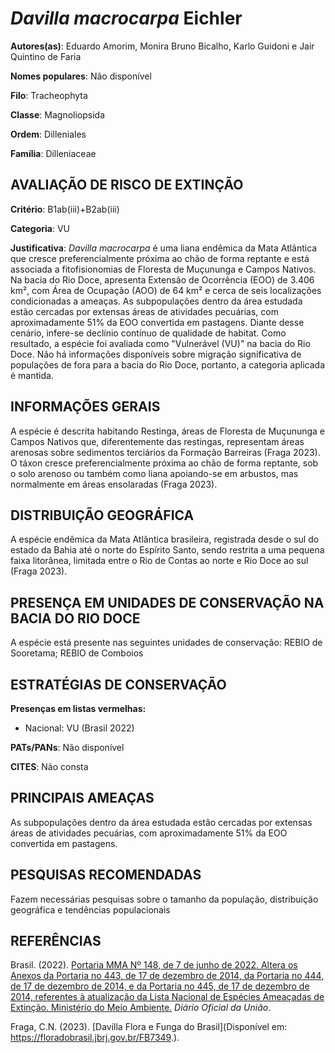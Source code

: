 # *Davilla macrocarpa* Eichler

**Autores(as)**: Eduardo Amorim, Monira Bruno Bicalho, Karlo Guidoni e Jair Quintino de Faria

**Nomes populares**: Não disponível

**Filo**: Tracheophyta

**Classe**: Magnoliopsida

**Ordem**: Dilleniales

**Família**: Dilleniaceae

## AVALIAÇÃO DE RISCO DE EXTINÇÃO

**Critério**: B1ab(iii)+B2ab(iii)

**Categoria**: VU

**Justificativa**: *Davilla macrocarpa* é uma liana endêmica da Mata Atlântica que cresce preferencialmente próxima ao chão de forma reptante e está associada a fitofisionomias de Floresta de Muçununga e Campos Nativos. Na bacia do Rio Doce, apresenta Extensão de Ocorrência (EOO) de 3.406 km², com Área de Ocupação (AOO) de 64 km² e cerca de seis localizações condicionadas a ameaças. As subpopulações dentro da área estudada estão cercadas por extensas áreas de atividades pecuárias, com aproximadamente 51% da EOO convertida em pastagens. Diante desse cenário, infere-se declínio contínuo de qualidade de habitat. Como resultado, a espécie foi avaliada como "Vulnerável (VU)" na bacia do Rio Doce. Não há informações disponíveis sobre migração significativa de populações de fora para a bacia do Rio Doce, portanto, a categoria aplicada é mantida.

## INFORMAÇÕES GERAIS

A espécie é descrita habitando Restinga, áreas de Floresta de Muçununga e Campos Nativos que, diferentemente das restingas, representam áreas arenosas sobre sedimentos terciários da Formação Barreiras (Fraga 2023).  O táxon cresce preferencialmente próxima ao chão de forma reptante, sob o solo arenoso ou também como liana apoiando-se em arbustos, mas normalmente em áreas ensolaradas (Fraga 2023).

## DISTRIBUIÇÃO GEOGRÁFICA

A espécie endêmica da Mata Atlântica brasileira, registrada desde o sul do estado da Bahia até o norte do Espírito Santo, sendo restrita a uma pequena faixa litorânea, limitada entre o Rio de Contas ao norte e Rio Doce ao sul (Fraga 2023).

## PRESENÇA EM UNIDADES DE CONSERVAÇÃO NA BACIA DO RIO DOCE

A espécie está presente nas seguintes unidades de conservação: REBIO de Sooretama; REBIO de Comboios

## ESTRATÉGIAS DE CONSERVAÇÃO

**Presenças em listas vermelhas:**

-   Nacional: VU (Brasil 2022)

**PATs/PANs**: Não disponível

**CITES**: Não consta

## PRINCIPAIS AMEAÇAS

As subpopulações dentro da área estudada estão cercadas por extensas áreas de atividades pecuárias, com aproximadamente 51% da EOO convertida em pastagens.

## PESQUISAS RECOMENDADAS

Fazem necessárias pesquisas sobre o tamanho da população, distribuição geográfica e tendências populacionais

## REFERÊNCIAS

Brasil. (2022). [Portaria MMA Nº 148, de 7 de junho de 2022. Altera os Anexos da Portaria no 443, de 17 de dezembro de 2014, da Portaria no 444, de 17 de dezembro de 2014, e da Portaria no 445, de 17 de dezembro de 2014, referentes à atualização da Lista Nacional de Espécies Ameaçadas de Extinção. Ministério do Meio Ambiente.](https://in.gov.br/en/web/dou/-/portaria-mma-n-148-de-7-de-junho-de-2022-406272733) *Diário Oficial da União*.

Fraga, C.N. (2023). [Davilla Flora e Funga do Brasil](Disponível em: <https://floradobrasil.jbrj.gov.br/FB7349>.).
